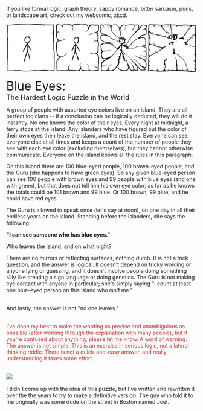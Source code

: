<!-- SPDX-License-Identifier: NOASSERTION -->
If you like formal logic, graph theory, sappy romance, bitter sarcasm, puns, or landscape art, check out my webcomic, <a href="https://www.xkcd.com/">xkcd</a>.

<a href="https://www.xkcd.com/"><img border=0 src="./frame.jpg"></a>

<font size="+3">Blue Eyes:</font>  
<font size="+1">The Hardest Logic Puzzle in the World</font>

A group of people with assorted eye colors live on an island. They are all perfect logicians -- if a conclusion can be logically deduced, they will do it instantly. No one knows the color of their eyes. Every night at midnight, a ferry stops at the island. Any islanders who have figured out the color of their own eyes then leave the island, and the rest stay.  Everyone can see everyone else at all times and keeps a count of the number of people they see with each eye color (excluding themselves), but they cannot otherwise communicate. Everyone on the island knows all the rules in this paragraph.

On this island there are 100 blue-eyed people, 100 brown-eyed people, and the Guru (she happens to have green eyes).  So any given blue-eyed person can see 100 people with brown eyes and 99 people with blue eyes (and one with green), but that does not tell him his own eye color; as far as he knows the totals could be 101 brown and 99 blue. Or 100 brown, 99 blue, and he could have red eyes.

The Guru is allowed to speak once (let's say at noon), on one day in all their endless years on the island.  Standing before the islanders, she says the following:

<b>"I can see someone who has blue eyes."</b>

Who leaves the island, and on what night?

There are no mirrors or reflecting surfaces, nothing dumb.  It is not a trick question, and the answer is logical. It doesn't depend on tricky wording or anyone lying or guessing, and it doesn't involve people doing something silly like creating a sign language or doing genetics.  The Guru is not making eye contact with anyone in particular; she's simply saying "I count at least one blue-eyed person on this island who isn't me."<BR><BR>

And lastly, the answer is not "no one leaves."<BR><BR>

<font color="#BB3333">I've done my best to make the wording as precise and unambiguious as possible (after working through the explanation with many people), but if you're confused about anything, please let me know.  A word of warning:  The answer is not simple.  This is an exercise in serious logic, not a lateral thinking riddle.  There is not a quick-and-easy answer, and really understanding it takes some effort.</font><BR><BR>

<a href="https://www.xkcd.com/"><img border=0 src="https://imgs.xkcd.com/comics/hyphen.jpg"></a><BR>

I didn't come up with the idea of this puzzle, but I've written and rewritten it over the the years to try to make a definitive version.  The guy who told it to me originally was some dude on the street in Boston named Joel.
